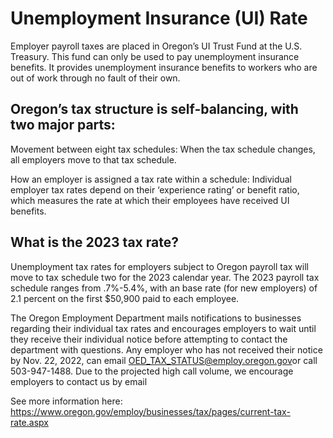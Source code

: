 # Unemployment Insurance (UI) Rate

Employer payroll taxes are placed in Oregon’s  UI Trust Fund at the U.S. Treasury. This fund can only be used to pay unemployment insurance benefits. It provides unemployment insurance benefits to workers who are out of work through no fault of their own. 

## Oregon’s tax structure is self-balancing, with two major parts:

Movement between eight tax schedules: When the tax schedule changes, all employers move to that tax schedule.

How an employer is assigned a tax rate within a schedule: Individual employer tax rates depend on their ‘experience rating’ or benefit ratio, which measures the rate at which their employees have received UI benefits.​

## What is the 2023 tax rate?

Unemployment tax rates for employers subject to Oregon payroll tax will move to tax schedule two for the 2023 calendar year. The 2023 payroll tax schedule ranges from .7%-5.4%, with an base rate (for new employers) of 2.1 percent on the first $50,900 paid to each employee. 

The Oregon Employment Department mails notifications to businesses regarding their individual tax rates and encourages employers to wait until they receive their individual notice before attempting to contact the department with questions. Any employer who has not received their notice by Nov. 22, 2022​, can email OED_TAX_STATUS@employ.oregon.gov​ or call 503-947-1488. Due to the projected high call volume, we encourage employers to contact us by email

See more information here:
https://www.oregon.gov/employ/businesses/tax/pages/current-tax-rate.aspx